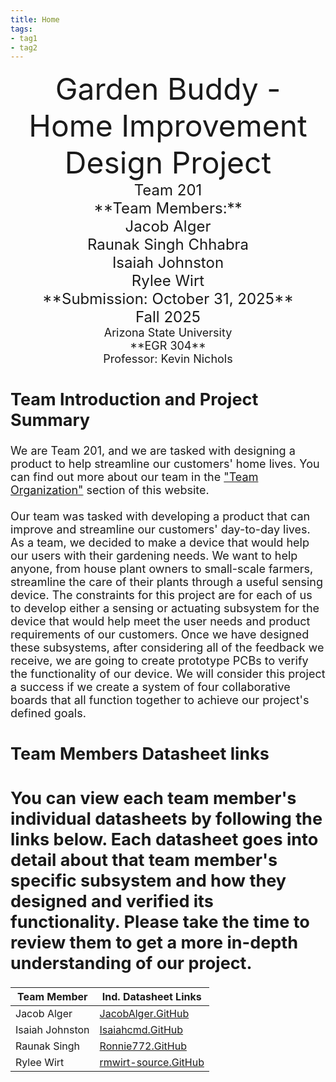 ```yaml
---
title: Home
tags:
- tag1
- tag2
---
```

<center>
<font size="8">Garden Buddy - Home Improvement Design Project<br>
<font size="5">Team 201<br>
**Team Members:**<br>
Jacob Alger<br>
Raunak Singh Chhabra<br>
Isaiah Johnston<br>
Rylee Wirt<br>
**Submission: October 31, 2025**<br>
Fall 2025<br>
<font size="4">Arizona State University<br>
**EGR 304**<br>
Professor: Kevin Nichols<br>
  

</center>

## Team Introduction and Project Summary
We are Team 201, and we are tasked with designing a product to help streamline our customers' home lives. You can find out more about our team in the ["Team Organization"](https://asu-egr304-2025-f-201.github.io/02-Team-Organization/) section of this website.
<br>
<br>
Our team was tasked with developing a product that can improve and streamline our customers' day-to-day lives. As a team, we decided to make a device that would help our users with their gardening needs. We want to help anyone, from house plant owners to small-scale farmers, streamline the care of their plants through a useful sensing device. The constraints for this project are for each of us to develop either a sensing or actuating subsystem for the device that would help meet the user needs and product requirements of our customers. Once we have designed these subsystems, after considering all of the feedback we receive, we are going to create prototype PCBs to verify the functionality of our device. We will consider this project a success if we create a system of four collaborative boards that all function together to achieve our project's defined goals.


## Team Members Datasheet links
You can view each team member's individual datasheets by following the links below. Each datasheet goes into detail about that team member's specific subsystem and how they designed and verified its functionality. Please take the time to review them to get a more in-depth understanding of our project.
<br>
---
| **Team Member**        |**Ind. Datasheet Links** |
| ---------------------- | -----------------------|
| Jacob Alger            | [JacobAlger.GitHub](https://jacob-alger.github.io/)|
| Isaiah Johnston        | [Isaiahcmd.GitHub](https://isaiahcmd.github.io/)|
| Raunak Singh           | [Ronnie772.GitHub](https://ronnie772.github.io)|
| Rylee Wirt             | [rmwirt-source.GitHub](https://rmwirt-source.github.io)|

